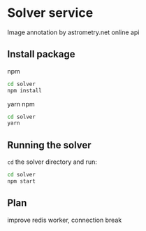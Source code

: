 # Solver service

Image annotation by astrometry.net online api

## Install package
npm
```bash
cd solver
npm install
```

yarn
npm
```bash
cd solver
yarn
```

## Running the solver

`cd` the solver directory and run:

```bash
cd solver
npm start
```

## Plan
improve redis worker, connection break
